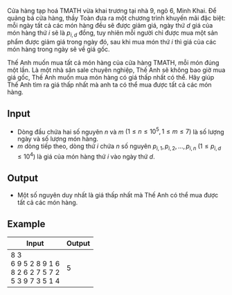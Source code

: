 Cửa hàng tạp hoá TMATH vừa khai trương tại nhà 9, ngõ 6, Minh Khai. Để quảng bá cửa hàng, thầy Toàn đưa ra một chương trình khuyến mãi đặc biệt: mỗi ngày tất cả các món hàng đều sẽ được giảm giá, ngày thứ $d$ giá của món hàng thứ $i$ sẽ là $p_{i,d}$ đồng, tuy nhiên mỗi người chỉ được mua một sản phẩm được giảm giá trong ngày đó, sau khi mua món thứ $i$ thì giá của các món hàng trong ngày sẽ về giá gốc.

Thế Anh muốn mua tất cả món hàng của cửa hàng TMATH, mỗi món đúng một lần. Là một nhà săn sale chuyên nghiệp, Thế Anh sẽ không bao giờ mua giá gốc, Thế Anh muốn mua món hàng có giá thấp nhất có thể. Hãy giúp Thế Anh tìm ra giá thấp nhất mà anh ta có thể mua được tất cả các món hàng.

## Input 

- Dòng đầu chứa hai số nguyên $n$ và $m$ $(1 \leq n \leq 10^5, 1 \leq m \leq 7)$ là số lượng ngày và số lượng món hàng.
- $m$ dòng tiếp theo, dòng thứ $i$ chứa $n$ số nguyên $p_{i,1}, p_{i,2}, \dots, p_{i,n}$ $(1 \leq p_{i,d} \leq 10^4)$ là giá của món hàng thứ $i$ vào ngày thứ $d$.

## Output

- Một số nguyên duy nhất là giá thấp nhất mà Thế Anh có thể mua được tất cả các món hàng.

## Example

| Input                                                        | Output |
| ------------------------------------------------------------ | ------ |
| 8 3<br>6 9 5 2 8 9 1 6<br>8 2 6 2 7 5 7 2<br>5 3 9 7 3 5 1 4 | 5      |